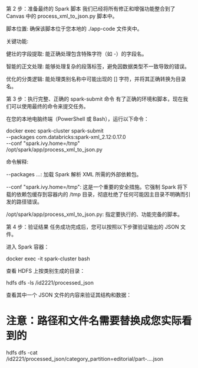 

第 2 步：准备最终的 Spark 脚本
我们已经将所有修正和增强功能整合到了 Canvas 中的 process_xml_to_json.py 脚本中。

脚本位置: 确保该脚本位于您本地的 ./app-code 文件夹中。

关键功能:

健壮的字段提取: 能正确处理包含特殊字符（如 -）的字段名。

智能的正文处理: 能够处理复杂的段落标签，避免因数据类型不一致导致的错误。

优化的分类逻辑: 能处理类别名称中可能出现的 [] 字符，并将其正确转换为目录名。

第 3 步：执行完整、正确的 spark-submit 命令
有了正确的环境和脚本，现在我们可以使用最终的命令来提交任务。

在您的本地电脑终端（PowerShell 或 Bash），运行以下命令：

docker exec spark-cluster spark-submit \
  --packages com.databricks:spark-xml_2.12:0.17.0 \
  --conf "spark.ivy.home=/tmp" \
  /opt/spark/app/process_xml_to_json.py

命令解释:

--packages ...: 加载 Spark 解析 XML 所需的外部依赖包。

--conf "spark.ivy.home=/tmp": 这是一个重要的安全措施。它强制 Spark 将下载的依赖包缓存到容器内的 /tmp 目录，彻底杜绝了任何可能因主目录不明确而引发的路径错误。

/opt/spark/app/process_xml_to_json.py: 指定要执行的、功能完备的脚本。

第 4 步：验证结果
任务成功完成后，您可以按照以下步骤验证输出的 JSON 文件。

进入 Spark 容器：

docker exec -it spark-cluster bash

查看 HDFS 上按类别生成的目录：

hdfs dfs -ls /id2221/processed_json

查看其中一个 JSON 文件的内容来验证其结构和数据：

# 注意：路径和文件名需要替换成您实际看到的
hdfs dfs -cat /id2221/processed_json/category_partition=editorial/part-....json
